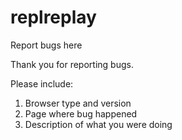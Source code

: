 # replreplay
Report bugs here

Thank you for reporting bugs.

Please include:
1. Browser type and version
2. Page where bug happened
3. Description of what you were doing

